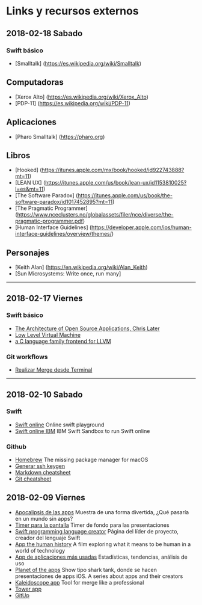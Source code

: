 # Links y recursos externos

## 2018-02-18 Sabado

### Swift básico

- [Smalltalk] (https://es.wikipedia.org/wiki/Smalltalk)

## Computadoras
- [Xerox Alto] (https://es.wikipedia.org/wiki/Xerox_Alto)
- [PDP-11] (https://es.wikipedia.org/wiki/PDP-11)

## Aplicaciones
- [Pharo Smalltalk] (https://pharo.org)

## Libros
- [Hooked] (https://itunes.apple.com/mx/book/hooked/id922743888?mt=11)
- [LEAN UX] (https://itunes.apple.com/us/book/lean-ux/id1153810025?l=es&mt=11)
- [The Software Paradox] (https://itunes.apple.com/us/book/the-software-paradox/id1017452895?mt=11)
- [The Pragmatic Programmer] (https://www.nceclusters.no/globalassets/filer/nce/diverse/the-pragmatic-programmer.pdf)
- [Human Interface Guidelines] (https://developer.apple.com/ios/human-interface-guidelines/overview/themes/)

## Personajes
- [Keith Alan] (https://en.wikipedia.org/wiki/Alan_Keith)
- [Sun Microsystems: Write once, run many]
---

## 2018-02-17 Viernes

### Swift básico
- [The Architecture of Open Source Applications, Chris Later](https://isidore.co/calibre/get/pdf/4009)
- [Low Level Virtual Machine](http://llvm.org)
- [a C language family frontend for LLVM](http://clang.llvm.org)

### Git workflows
- [Realizar Merge desde Terminal](https://gist.github.com/mcniac/40343c893d26a0bd5bb7)
---

## 2018-02-10 Sabado

### Swift
- [Swift online](http://online.swiftplayground.run) Online swift playground
- [Swift online IBM](http://swift.sandbox.bluemix.net/) IBM Swift Sandbox to run Swift online

### Github
- [Homebrew](https://brew.sh/) The missing package manager for macOS
- [Generar ssh keygen](https://help.github.com/articles/generating-a-new-ssh-key-and-adding-it-to-the-ssh-agent/)
- [Markdown cheatsheet](https://github.com/adam-p/markdown-here/wiki/Markdown-Cheatsheet)
- [Git cheatsheet](https://gist.github.com/3zcurdia/6046220)

## 2018-02-09 Viernes

- [Apocalipsis de las apps](https://www.youtube.com/watch?v=FC0pT9xg1oI) Muestra de una forma divertida, ¿Qué pasaría en un mundo sin apps?
- [Timer para la pantalla](http://timer-timer.com) Timer de fondo para las presentaciones
- [Swift programming language creator](http://www.nondot.org/sabre/) Página del líder de proyecto, creador del lenguaje Swift
- [App the human history](http://appdocumentary.com) A film exploring what it means to be human in a world of technology
- [App de aplicaciones más usadas](https://www.appannie.com/en/) Estadísticas, tendencias, análisis de uso
- [Planet of the apps](https://www.planetoftheapps.com/en-us) Show tipo shark tank, donde se hacen presentaciones de apps iOS. A series about apps and their creators
- [Kaleidoscope app](https://www.kaleidoscopeapp.com) Tool for merge like a professional
- [Tower app](https://www.git-tower.com/mac/)
- [GitUp](https://itunes.apple.com/us/app/gitup-for-action/id1145796518?mt=8)
